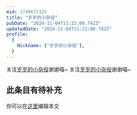 ```yaml
---
mid: 1749672325
title: "岁岁的小杂役"
pubDate: "2024-11-04T11:22:08.742Z"
updatedDate: "2024-11-04T11:22:08.742Z"
profile:
  {
    Nickname: ["岁岁的小杂役"],
  }
---
```


关注[岁岁的小杂役](https://space.bilibili.com/1749672325)谢谢喵~ 关注[岁岁的小杂役](https://space.bilibili.com/1749672325)谢谢喵~

## 此条目有待补充
你可以在[这里](https://github.com/Yuhanawa/VTuber.ICU-Content/edit/master/v/岁岁的小杂役/index.md)编辑本文
